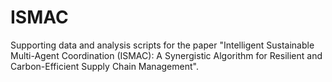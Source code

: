 # ISMAC
Supporting data and analysis scripts for the paper "Intelligent Sustainable Multi-Agent Coordination (ISMAC): A Synergistic Algorithm for Resilient and Carbon-Efficient Supply Chain Management".
